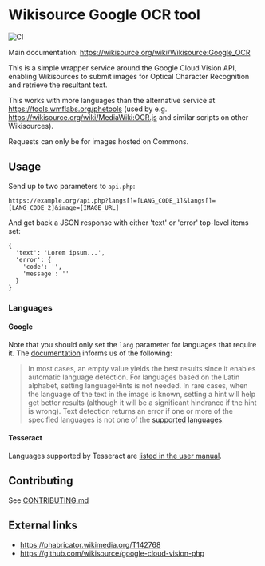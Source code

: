 Wikisource Google OCR tool
==========================

![CI](https://github.com/wikimedia/wikimedia-ocr/workflows/CI/badge.svg)

Main documentation: https://wikisource.org/wiki/Wikisource:Google_OCR

This is a simple wrapper service around the Google Cloud Vision API,
enabling Wikisources to submit images for Optical Character Recognition
and retrieve the resultant text.

This works with more languages than the alternative service at https://tools.wmflabs.org/phetools
(used by e.g. https://wikisource.org/wiki/MediaWiki:OCR.js and similar scripts
on other Wikisources).

Requests can only be for images hosted on Commons.

## Usage

Send up to two parameters to `api.php`:

    https://example.org/api.php?langs[]=[LANG_CODE_1]&langs[]=[LANG_CODE_2]&image=[IMAGE_URL]

And get back a JSON response with either 'text' or 'error' top-level items set:

    {
      'text': 'Lorem ipsum...',
      'error': {
        'code': '',
        'message': ''
      }
    }

### Languages

#### Google

Note that you should only set the `lang` parameter for languages that require it.
The [documentation](https://cloud.google.com/vision/reference/rest/v1/images/annotate#imagecontext) informs us of the following:

> In most cases, an empty value yields the best results since it enables automatic language detection.
> For languages based on the Latin alphabet, setting languageHints is not needed.
> In rare cases, when the language of the text in the image is known, setting a hint will help get better results
> (although it will be a significant hindrance if the hint is wrong).
> Text detection returns an error if one or more of the specified languages is not
> one of the [supported languages](https://cloud.google.com/vision/docs/languages).

#### Tesseract

Languages supported by Tesseract are [listed in the user manual](https://tesseract-ocr.github.io/tessdoc/Data-Files-in-different-versions.html).

## Contributing

See [CONTRIBUTING.md](https://github.com/wikimedia/wikimedia-ocr/blob/main/CONTRIBUTING.md)

## External links

* https://phabricator.wikimedia.org/T142768
* https://github.com/wikisource/google-cloud-vision-php
